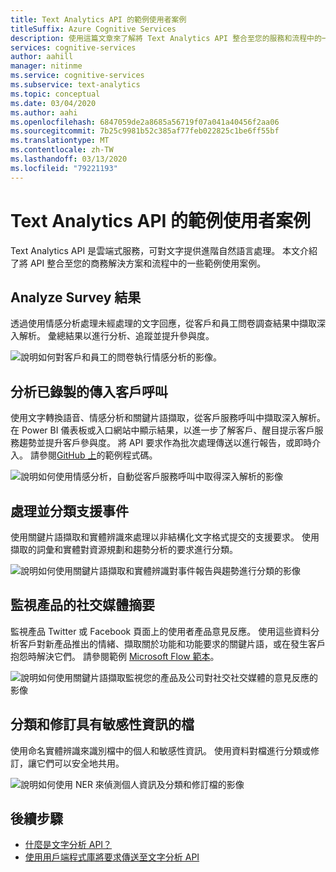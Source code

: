 ```yaml
---
title: Text Analytics API 的範例使用者案例
titleSuffix: Azure Cognitive Services
description: 使用這篇文章來了解將 Text Analytics API 整合至您的服務和流程中的一些常見案例。
services: cognitive-services
author: aahill
manager: nitinme
ms.service: cognitive-services
ms.subservice: text-analytics
ms.topic: conceptual
ms.date: 03/04/2020
ms.author: aahi
ms.openlocfilehash: 6847059de2a8685a56719f07a041a40456f2aa06
ms.sourcegitcommit: 7b25c9981b52c385af77feb022825c1be6ff55bf
ms.translationtype: MT
ms.contentlocale: zh-TW
ms.lasthandoff: 03/13/2020
ms.locfileid: "79221193"
---
```

# <a name="example-user-scenarios-for-the-text-analytics-api"></a>Text Analytics API 的範例使用者案例

Text Analytics API 是雲端式服務，可對文字提供進階自然語言處理。 本文介紹了將 API 整合至您的商務解決方案和流程中的一些範例使用案例。 

## <a name="analyze-survey-results"></a>Analyze Survey 結果

透過使用情感分析處理未經處理的文字回應，從客戶和員工問卷調查結果中擷取深入解析。 彙總結果以進行分析、追蹤並提升參與度。

![說明如何對客戶和員工的問卷執行情感分析的影像。](media/use-cases/survey-results.svg)

## <a name="analyze-recorded-inbound-customer-calls"></a>分析已錄製的傳入客戶呼叫

使用文字轉換語音、情感分析和關鍵片語擷取，從客戶服務呼叫中擷取深入解析。 在 Power BI 儀表板或入口網站中顯示結果，以進一步了解客戶、醒目提示客戶服務趨勢並提升客戶參與度。 將 API 要求作為批次處理傳送以進行報告，或即時介入。 請參閱[GitHub 上](https://github.com/rlagh2/callcenteranalytics)的範例程式碼。

![說明如何使用情感分析，自動從客戶服務呼叫中取得深入解析的影像](media/use-cases/azure-inbound.svg)

## <a name="process-and-categorize-support-incidents"></a>處理並分類支援事件

使用關鍵片語擷取和實體辨識來處理以非結構化文字格式提交的支援要求。 使用擷取的詞彙和實體對資源規劃和趨勢分析的要求進行分類。

![說明如何使用關鍵片語擷取和實體辨識對事件報告與趨勢進行分類的影像](media/use-cases/support-incidents.svg)

## <a name="monitor-your-products-social-media-feeds"></a>監視產品的社交媒體摘要

監視產品 Twitter 或 Facebook 頁面上的使用者產品意見反應。 使用這些資料分析客戶對新產品推出的情緒、擷取關於功能和功能要求的關鍵片語，或在發生客戶抱怨時解決它們。 請參閱範例 [Microsoft Flow 範本](https://flow.microsoft.com/galleries/public/templates/2680d2227d074c4d901e36c66e68f6f9/run-sentiment-analysis-on-tweets-and-push-results-to-a-power-bi-dataset/)。

![說明如何使用關鍵片語擷取監視您的產品及公司對社交社交媒體的意見反應的影像](media/use-cases/social-feed.svg)

## <a name="classify-and-redact-documents-that-have-sensitive-information"></a>分類和修訂具有敏感性資訊的檔

使用命名實體辨識來識別檔中的個人和敏感性資訊。 使用資料對檔進行分類或修訂，讓它們可以安全地共用。

![說明如何使用 NER 來偵測個人資訊及分類和修訂檔的影像](media/use-cases/sensitive-docs.jpg)

## <a name="next-steps"></a>後續步驟

* [什麼是文字分析 API？](overview.md)
* [使用用戶端程式庫將要求傳送至文字分析 API](quickstarts/text-analytics-sdk.md)
